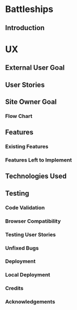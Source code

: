 # Battleships

## Introduction

# UX

## External User Goal

## User Stories

## Site Owner Goal

### Flow Chart

## Features

### Existing Features

### Features Left to Implement

## Technologies Used

## Testing

### Code Validation

### Browser Compatibility

### Testing User Stories

### Unfixed Bugs

### Deployment

### Local Deployment

### Credits

### Acknowledgements